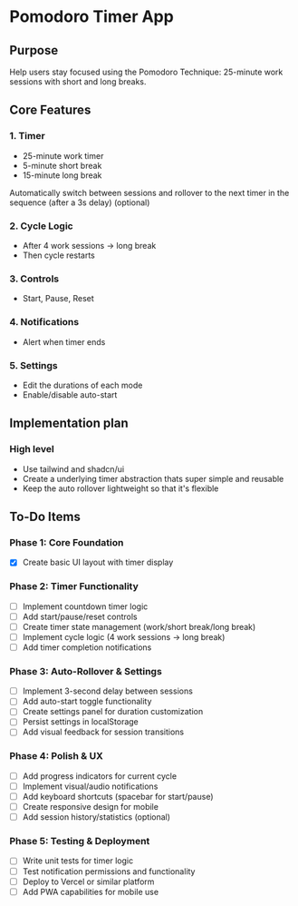 # Pomodoro Timer App

## Purpose

Help users stay focused using the Pomodoro Technique: 25-minute work sessions with short and long breaks.

## Core Features

### 1. Timer
- 25-minute work timer  
- 5-minute short break  
- 15-minute long break  

Automatically switch between sessions and rollover to the next timer in the sequence (after a 3s delay) (optional)

### 2. Cycle Logic
- After 4 work sessions → long break  
- Then cycle restarts

### 3. Controls
- Start, Pause, Reset

### 4. Notifications
- Alert when timer ends

### 5. Settings
- Edit the durations of each mode
- Enable/disable auto-start

## Implementation plan

### High level

- Use tailwind and shadcn/ui
- Create a underlying timer abstraction thats super simple and reusable
- Keep the auto rollover lightweight so that it's flexible

## To-Do Items

### Phase 1: Core Foundation
- [x] Create basic UI layout with timer display

### Phase 2: Timer Functionality
- [ ] Implement countdown timer logic
- [ ] Add start/pause/reset controls
- [ ] Create timer state management (work/short break/long break)
- [ ] Implement cycle logic (4 work sessions → long break)
- [ ] Add timer completion notifications

### Phase 3: Auto-Rollover & Settings
- [ ] Implement 3-second delay between sessions
- [ ] Add auto-start toggle functionality
- [ ] Create settings panel for duration customization
- [ ] Persist settings in localStorage
- [ ] Add visual feedback for session transitions

### Phase 4: Polish & UX
- [ ] Add progress indicators for current cycle
- [ ] Implement visual/audio notifications
- [ ] Add keyboard shortcuts (spacebar for start/pause)
- [ ] Create responsive design for mobile
- [ ] Add session history/statistics (optional)

### Phase 5: Testing & Deployment
- [ ] Write unit tests for timer logic
- [ ] Test notification permissions and functionality
- [ ] Deploy to Vercel or similar platform
- [ ] Add PWA capabilities for mobile use
